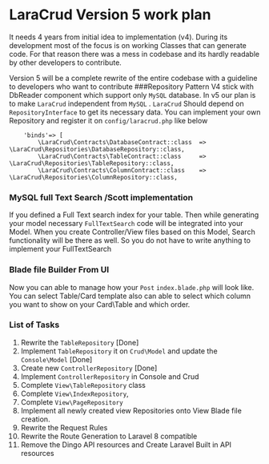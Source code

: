 # LaraCrud Version 5 work plan

It needs 4 years from initial idea to implementation (v4). 
During its development most of the focus is on  working Classes that can generate code. 
For that reason there was a mess in codebase and its hardly readable by other developers to contribute.

Version 5 will be a complete rewrite of the entire codebase with a
guideline to developers who want to contribute
###Repository Pattern
V4 stick with DbReader component which support only `MySQL` database. 
In v5 our plan is to make `LaraCrud` independent from `MySQL` .
`LaraCrud` Should depend on `RepositoryInterface` to get its necessary data.
You can implement your own Repository and register it on `config/laracrud.php` like below

``` 
    'binds'=> [
        \LaraCrud\Contracts\DatabaseContract::class  => \LaraCrud\Repositories\DatabaseRepository::class,
        \LaraCrud\Contracts\TableContract::class     => \LaraCrud\Repositories\TableRepository::class,
        \LaraCrud\Contracts\ColumnContract::class    => \LaraCrud\Repositories\ColumnRepository::class,
```

### MySQL full Text Search /Scott implementation
If you defined a Full Text search index for your table. Then while generating 
your model necessary `FullTextSearch` code will be integrated into your Model. 
When you create Controller/View files based on this Model, Search functionality will be there as well.
So you do not have to write anything to implement your FullTextSearch
 
### Blade file Builder From UI
Now you can able to manage how your `Post` `index.blade.php` will look like. 
You can select Table/Card template also can able to select which column you want to show on your 
Card\Table and which order. 

### List of Tasks
1. Rewrite the `TableRepository` [Done]
2. Implement `TableRepository` it on `Crud\Model` and update the `Console\Model` [Done]
3. Create new `ControllerRepository` [Done]
4. Implement `ControllerRepository` in Console and Crud
5. Complete `View\TableRepository` class
6. Complete `View\IndexRepository`,
7. Complete `View\PageRepository`
8. Implement all newly created view Repositories onto View Blade file creation.
9. Rewrite the Request Rules
10. Rewrite the Route Generation to Laravel 8 compatible
11. Remove the Dingo API resources and Create Laravel Built in API resources




